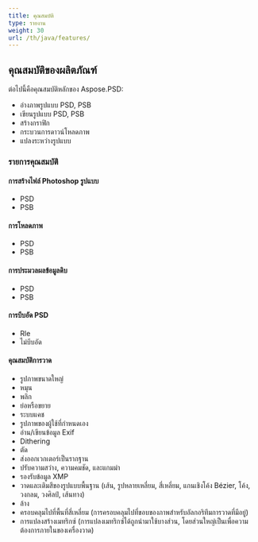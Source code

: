 ```yaml
---
title: คุณสมบัติ
type: รายงาน
weight: 30
url: /th/java/features/
---
```


## **คุณสมบัติของผลิตภัณฑ์**
ต่อไปนี้คือคุณสมบัติหลักของ Aspose.PSD:

- อ่างภาพรูปแบบ PSD, PSB
- เขียนรูปแบบ PSD, PSB
- สร้างกราฟิก
- กระบวนการดาวน์โหลดภาพ
- แปลงระหว่างรูปแบบ

### **รายการคุณสมบัติ**
#### **การสร้างไฟล์ Photoshop รูปแบบ**
- PSD
- PSB
#### **การโหลดภาพ**
- PSD
- PSB
#### **การประมวลผลข้อมูลดิบ**
- PSD
- PSB
#### **การบีบอัด PSD**
- Rle
- ไม่บีบอัด
#### **คุณสมบัติการวาด**
- รูปภาพขนาดใหญ่ 
- หมุน
- พลิก
- ย่อหรือขยาย
- ระบบแคช
- รูปภาพของผู้ใช้ที่กำหนดเอง
- อ่าน/เขียนข้อมูล Exif
- Dithering
- ตัด
- ส่งออกเวกเตอร์เป็นรากฐาน
- ปรับความสว่าง, ความคมชัด, และแกมม่า
- รองรับข้อมูล XMP
- วาดและเติมสีของรูปแบบพื้นฐาน (เส้น, รูปหลายเหลี่ยม, สี่เหลี่ยม, แกนเชิงโค้ง Bézier, โค้ง, วงกลม, วงศิลป์, เส้นทาง)
- ล้าง
- ครอบคลุมไปที่พื้นที่สี่เหลี่ยม (การครอบคลุมไปที่ขอบของภาพสำหรับอัลกอริทึมการวาดที่มีอยู่)
- การแปลงสร้างเมทริกซ์ (การแปลงเมทริกซ์ได้ถูกนำมาใช้บางส่วน, โดยส่วนใหญ่เป็นเพื่อความต้องการภายในของเครื่องวาด)
